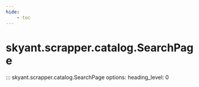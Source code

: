 ```yaml
---
hide:
    - toc
---
```



# skyant.scrapper.catalog.SearchPage

::: skyant.scrapper.catalog.SearchPage
    options:
        heading_level: 0
